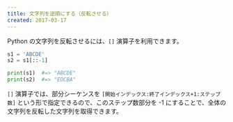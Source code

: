 ```yaml
---
title: 文字列を逆順にする（反転させる）
created: 2017-03-17
---
```


Python の文字列を反転させるには、`[]` 演算子を利用できます。

~~~ python
s1 = 'ABCDE'
s2 = s1[::-1]

print(s1)  #=> "ABCDE"
print(s2)  #=> "EDCBA"
~~~

`[]` 演算子では、部分シーケンスを `[開始インデックス:終了インデックス+1:ステップ数]` という形で指定できるので、このステップ数部分を -1 にすることで、全体の文字列を反転した文字列を取得できます。

